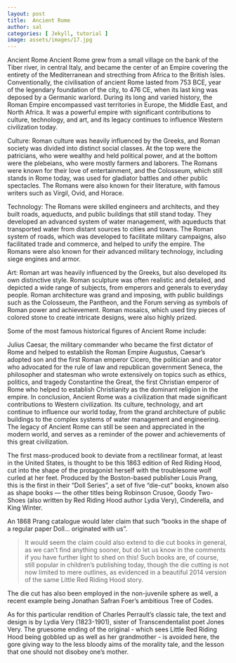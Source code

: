 ```yaml
---
layout: post
title:  Ancient Rome
author: sal
categories: [ Jekyll, tutorial ]
image: assets/images/17.jpg
---
```


Ancient Rome
Ancient Rome grew from a small village on the bank of the Tiber river, in central Italy, and became the center of an Empire covering the entirety of the Mediterranean and strecthing from Africa to the British Isles. Conventionally, the civilisation of ancient Rome lasted from 753 BCE, year of the legendary foundation of the city, to 476 CE, when its last king was deposed by a Germanic warlord. During its long and varied history, the Roman Empire encompassed vast territories in Europe, the Middle East, and North Africa. It was a powerful empire with significant contributions to culture, technology, and art, and its legacy continues to influence Western civilization today.

Culture: Roman culture was heavily influenced by the Greeks, and Roman society was divided into distinct social classes. At the top were the patricians, who were wealthy and held political power, and at the bottom were the plebeians, who were mostly farmers and laborers. The Romans were known for their love of entertainment, and the Colosseum, which still stands in Rome today, was used for gladiator battles and other public spectacles. The Romans were also known for their literature, with famous writers such as Virgil, Ovid, and Horace.

Technology: The Romans were skilled engineers and architects, and they built roads, aqueducts, and public buildings that still stand today. They developed an advanced system of water management, with aqueducts that transported water from distant sources to cities and towns. The Roman system of roads, which was developed to facilitate military campaigns, also facilitated trade and commerce, and helped to unify the empire. The Romans were also known for their advanced military technology, including siege engines and armor.

Art: Roman art was heavily influenced by the Greeks, but also developed its own distinctive style. Roman sculpture was often realistic and detailed, and depicted a wide range of subjects, from emperors and generals to everyday people. Roman architecture was grand and imposing, with public buildings such as the Colosseum, the Pantheon, and the Forum serving as symbols of Roman power and achievement. Roman mosaics, which used tiny pieces of colored stone to create intricate designs, were also highly prized.

Some of the most famous historical figures of Ancient Rome include:

Julius Caesar, the military commander who became the first dictator of Rome and helped to establish the Roman Empire
Augustus, Caesar’s adopted son and the first Roman emperor
Cicero, the politician and orator who advocated for the rule of law and republican government
Seneca, the philosopher and statesman who wrote extensively on topics such as ethics, politics, and tragedy
Constantine the Great, the first Christian emperor of Rome who helped to establish Christianity as the dominant religion in the empire.
In conclusion, Ancient Rome was a civilization that made significant contributions to Western civilization. Its culture, technology, and art continue to influence our world today, from the grand architecture of public buildings to the complex systems of water management and engineering. The legacy of Ancient Rome can still be seen and appreciated in the modern world, and serves as a reminder of the power and achievements of this great civilization.





The first mass-produced book to deviate from a rectilinear format, at least in the United States, is thought to be this 1863 edition of Red Riding Hood, cut into the shape of the protagonist herself with the troublesome wolf curled at her feet. Produced by the Boston-based publisher Louis Prang, this is the first in their “Doll Series”, a set of five “die-cut” books, known also as shape books — the other titles being Robinson Crusoe, Goody Two-Shoes (also written by Red Riding Hood author Lydia Very), Cinderella, and King Winter. 

An 1868 Prang catalogue would later claim that such “books in the shape of a regular paper Doll... originated with us”. 

> It would seem the claim could also extend to die cut books in general, as we can’t find anything sooner, but do let us know in the comments if you have further light to shed on this! Such books are, of course, still popular in children’s publishing today, though the die cutting is not now limited to mere outlines, as evidenced in a beautiful 2014 version of the same Little Red Riding Hood story. 

The die cut has also been employed in the non-juvenile sphere as well, a recent example being Jonathan Safran Foer’s ambitious Tree of Codes. 

As for this particular rendition of Charles Perrault’s classic tale, the text and design is by Lydia Very (1823-1901), sister of Transcendentalist poet Jones Very. The gruesome ending of the original - which sees Little Red Riding Hood being gobbled up as well as her grandmother - is avoided here, the gore giving way to the less bloody aims of the morality tale, and the lesson that one should not disobey one’s mother.
